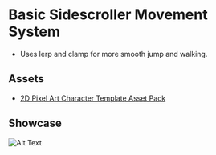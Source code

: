 # Basic Sidescroller Movement System
- Uses lerp and clamp for more smooth jump and walking.
## Assets
- [2D Pixel Art Character Template Asset Pack](https://zegley.itch.io/2d-platformermetroidvania-asset-pack)
## Showcase
![Alt Text](https://i.ibb.co/r6JcBVR/Godot-v4-2-2-stable-win64-w9-Yt2o-IODQ.gif)
